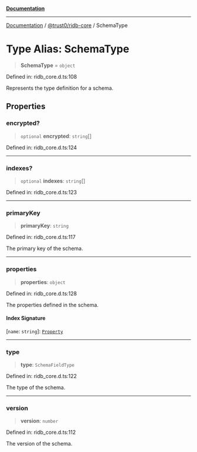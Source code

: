 [**Documentation**](../../../README.md)

***

[Documentation](../../../README.md) / [@trust0/ridb-core](../README.md) / SchemaType

# Type Alias: SchemaType

> **SchemaType** = `object`

Defined in: ridb\_core.d.ts:108

Represents the type definition for a schema.

## Properties

### encrypted?

> `optional` **encrypted**: `string`[]

Defined in: ridb\_core.d.ts:124

***

### indexes?

> `optional` **indexes**: `string`[]

Defined in: ridb\_core.d.ts:123

***

### primaryKey

> **primaryKey**: `string`

Defined in: ridb\_core.d.ts:117

The primary key of the schema.

***

### properties

> **properties**: `object`

Defined in: ridb\_core.d.ts:128

The properties defined in the schema.

#### Index Signature

\[`name`: `string`\]: [`Property`](../classes/Property.md)

***

### type

> **type**: `SchemaFieldType`

Defined in: ridb\_core.d.ts:122

The type of the schema.

***

### version

> **version**: `number`

Defined in: ridb\_core.d.ts:112

The version of the schema.
